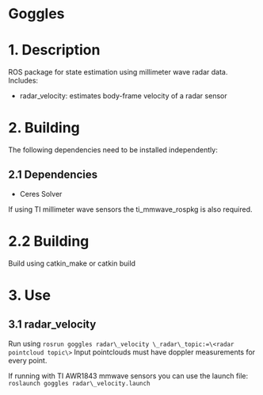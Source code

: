 Goggles
=======

# 1. Description

ROS package for state estimation using millimeter wave radar data. Includes:
 - radar\_velocity: estimates body-frame velocity of a radar sensor

# 2. Building
The following dependencies need to be installed independently:

## 2.1 Dependencies
 - Ceres Solver

If using TI millimeter wave sensors the ti\_mmwave\_rospkg is also required.

# 2.2 Building

Build using catkin\_make or catkin build

# 3. Use

## 3.1 radar\_velocity

Run using ```rosrun goggles radar\_velocity \_radar\_topic:=\<radar pointcloud topic\>```
Input pointclouds must have doppler measurements for every point.

If running with TI AWR1843 mmwave sensors you can use the launch file:
```roslaunch goggles radar\_velocity.launch```
